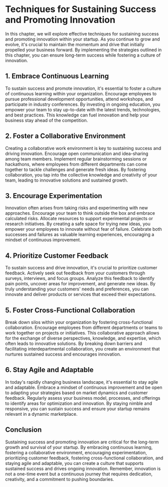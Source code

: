 Techniques for Sustaining Success and Promoting Innovation
========================================================================================================

In this chapter, we will explore effective techniques for sustaining success and promoting innovation within your startup. As you continue to grow and evolve, it's crucial to maintain the momentum and drive that initially propelled your business forward. By implementing the strategies outlined in this chapter, you can ensure long-term success while fostering a culture of innovation.

1\. Embrace Continuous Learning
------------------------------

To sustain success and promote innovation, it's essential to foster a culture of continuous learning within your organization. Encourage employees to pursue professional development opportunities, attend workshops, and participate in industry conferences. By investing in ongoing education, you empower your team to stay up-to-date with the latest trends, technologies, and best practices. This knowledge can fuel innovation and help your business stay ahead of the competition.

2\. Foster a Collaborative Environment
-------------------------------------

Creating a collaborative work environment is key to sustaining success and driving innovation. Encourage open communication and idea-sharing among team members. Implement regular brainstorming sessions or hackathons, where employees from different departments can come together to tackle challenges and generate fresh ideas. By fostering collaboration, you tap into the collective knowledge and creativity of your team, leading to innovative solutions and sustained growth.

3\. Encourage Experimentation
----------------------------

Innovation often arises from taking risks and experimenting with new approaches. Encourage your team to think outside the box and embrace calculated risks. Allocate resources to support experimental projects or research initiatives. By creating a safe space for trying new ideas, you empower your employees to innovate without fear of failure. Celebrate both successes and failures as valuable learning experiences, encouraging a mindset of continuous improvement.

4\. Prioritize Customer Feedback
-------------------------------

To sustain success and drive innovation, it's crucial to prioritize customer feedback. Actively seek out feedback from your customers through surveys, interviews, and focus groups. Analyze this feedback to identify pain points, uncover areas for improvement, and generate new ideas. By truly understanding your customers' needs and preferences, you can innovate and deliver products or services that exceed their expectations.

5\. Foster Cross-Functional Collaboration
----------------------------------------

Break down silos within your organization by fostering cross-functional collaboration. Encourage employees from different departments or teams to work together on projects or initiatives. This collaborative approach allows for the exchange of diverse perspectives, knowledge, and expertise, which often leads to innovative solutions. By breaking down barriers and facilitating interdepartmental collaboration, you create an environment that nurtures sustained success and encourages innovation.

6\. Stay Agile and Adaptable
---------------------------

In today's rapidly changing business landscape, it's essential to stay agile and adaptable. Embrace a mindset of continuous improvement and be open to adapting your strategies based on market dynamics and customer feedback. Regularly assess your business model, processes, and offerings to identify areas for optimization and innovation. By staying nimble and responsive, you can sustain success and ensure your startup remains relevant in a dynamic marketplace.

Conclusion
----------

Sustaining success and promoting innovation are critical for the long-term growth and survival of your startup. By embracing continuous learning, fostering a collaborative environment, encouraging experimentation, prioritizing customer feedback, fostering cross-functional collaboration, and staying agile and adaptable, you can create a culture that supports sustained success and drives ongoing innovation. Remember, innovation is not a one-time event but a continuous journey that requires dedication, creativity, and a commitment to pushing boundaries.

